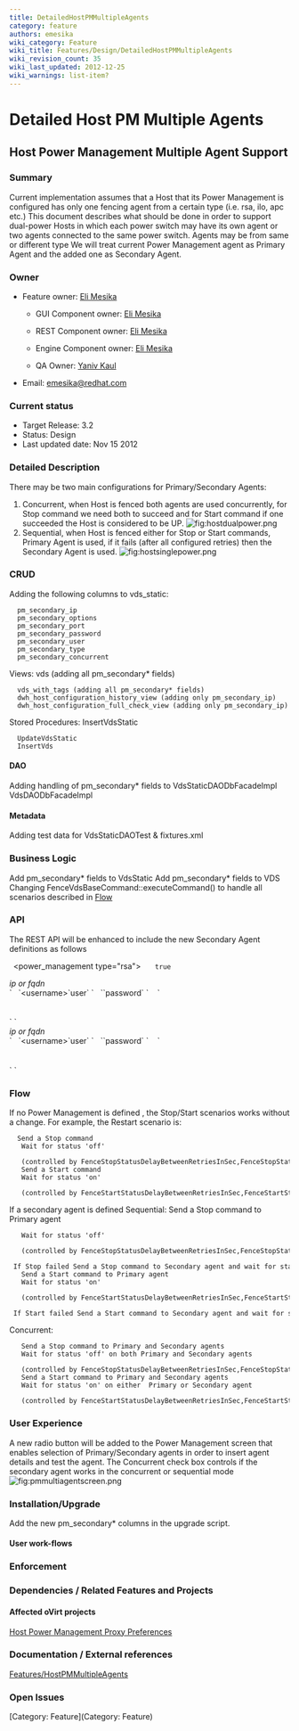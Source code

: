 ```yaml
---
title: DetailedHostPMMultipleAgents
category: feature
authors: emesika
wiki_category: Feature
wiki_title: Features/Design/DetailedHostPMMultipleAgents
wiki_revision_count: 35
wiki_last_updated: 2012-12-25
wiki_warnings: list-item?
---
```


# Detailed Host PM Multiple Agents

## Host Power Management Multiple Agent Support

### Summary

Current implementation assumes that a Host that its Power Management is configured has only one fencing agent from a certain type (i.e. rsa, ilo, apc etc.)
This document describes what should be done in order to support dual-power Hosts in which each power switch may have its own agent or two agents connected to the same power switch.
Agents may be from same or different type
We will treat current Power Management agent as Primary Agent and the added one as Secondary Agent.

### Owner

*   Feature owner: [ Eli Mesika](User:emesika)

    * GUI Component owner: [ Eli Mesika](User:emesika)

    * REST Component owner: [ Eli Mesika](User:emesika)

    * Engine Component owner: [ Eli Mesika](User:emesika)

    * QA Owner: [ Yaniv Kaul](User:ykaul)

*   Email: emesika@redhat.com

### Current status

*   Target Release: 3.2
*   Status: Design
*   Last updated date: Nov 15 2012

### Detailed Description

There may be two main configurations for Primary/Secondary Agents:
1) Concurrent, when Host is fenced both agents are used concurrently, for Stop command we need both to succeed and for Start command if one succeeded the Host is considered to be UP.
 ![](hostdualpower.png "fig:hostdualpower.png")
 2) Sequential, when Host is fenced either for Stop or Start commands, Primary Agent is used, if it fails (after all configured retries) then the Secondary Agent is used.
 ![](hostsinglepower.png "fig:hostsinglepower.png")

### CRUD

Adding the following columns to vds_static:

      pm_secondary_ip
      pm_secondary_options
      pm_secondary_port
      pm_secondary_password
      pm_secondary_user
      pm_secondary_type
      pm_secondary_concurrent

Views:
 vds (adding all pm_secondary\* fields)

      vds_with_tags (adding all pm_secondary* fields)
      dwh_host_configuration_history_view (adding only pm_secondary_ip)
      dwh_host_configuration_full_check_view (adding only pm_secondary_ip)

Stored Procedures:
 InsertVdsStatic

      UpdateVdsStatic
      InsertVds

#### DAO

Adding handling of pm_secondary\* fields to
VdsStaticDAODbFacadeImpl
VdsDAODbFacadeImpl

#### Metadata

Adding test data for VdsStaticDAOTest & fixtures.xml

### Business Logic

Add pm_secondary\* fields to VdsStatic
Add pm_secondary\* fields to VDS
 Changing FenceVdsBaseCommand::executeCommand() to handle all scenarios described in [Flow](http://wiki.ovirt.org/wiki/Features/Design/DetailedHostPMMultipleAgents#Flow)

### API

The REST API will be enhanced to include the new Secondary Agent definitions as follows

` `<power_management type="rsa">
`   `<enabled>`true`</enabled>
         

<address>
ip or fqdn

</address>
`   `&lt;username&gt;`user`</username>
`   `<password>`password`</password>
`    `<options><option value="" name="port"/><option value="false" name="secure"/></options>
` `</power_management>
<power_management type="apc" concurrent="false">
         

<address>
ip or fqdn

</address>
`   `&lt;username&gt;`user`</username>
`   `<password>`password`</password>
`    `<options><option value="" name="port"/><option value="false" name="secure"/></options>
` `</power_management>

### Flow

If no Power Management is defined , the Stop/Start scenarios works without a change. For example, the Restart scenario is:

      Send a Stop command 
       Wait for status 'off' 
         (controlled by FenceStopStatusDelayBetweenRetriesInSec,FenceStopStatusRetries configuration values)
       Send a Start command
       Wait for status 'on' 
         (controlled by FenceStartStatusDelayBetweenRetriesInSec,FenceStartStatusRetries configuration values)

If a secondary agent is defined
 Sequential:
 Send a Stop command to Primary agent

       Wait for status 'off' 
         (controlled by FenceStopStatusDelayBetweenRetriesInSec,FenceStopStatusRetries configuration values)
       If Stop failed Send a Stop command to Secondary agent and wait for status 'off'
       Send a Start command to Primary agent
       Wait for status 'on' 
         (controlled by FenceStartStatusDelayBetweenRetriesInSec,FenceStartStatusRetries configuration values)
       If Start failed Send a Start command to Secondary agent and wait for status 'on'

Concurrent:

       Send a Stop command to Primary and Secondary agents
       Wait for status 'off' on both Primary and Secondary agents
         (controlled by FenceStopStatusDelayBetweenRetriesInSec,FenceStopStatusRetries configuration values)
       Send a Start command to Primary and Secondary agents
       Wait for status 'on' on either  Primary or Secondary agent
         (controlled by FenceStartStatusDelayBetweenRetriesInSec,FenceStartStatusRetries configuration values)

### User Experience

A new radio button will be added to the Power Management screen that enables selection of Primary/Secondary agents in order to insert agent details and test the agent.
The Concurrent check box controls if the secondary agent works in the concurrent or sequential mode
 ![](pmmultiagentscreen.png "fig:pmmultiagentscreen.png")

### Installation/Upgrade

Add the new pm_secondary\* columns in the upgrade script.

#### User work-flows

### Enforcement

### Dependencies / Related Features and Projects

#### Affected oVirt projects

[Host Power Management Proxy Preferences](http://wiki.ovirt.org/wiki/Features/HostPMProxyPreferences)

### Documentation / External references

[Features/HostPMMultipleAgents](Features/HostPMMultipleAgents)

### Open Issues

[Category: Feature](Category: Feature)
